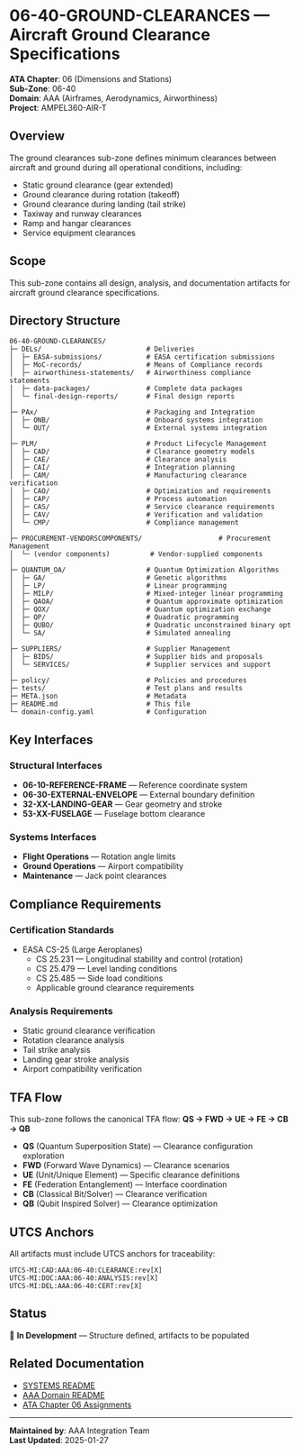 # 06-40-GROUND-CLEARANCES — Aircraft Ground Clearance Specifications

**ATA Chapter**: 06 (Dimensions and Stations)  
**Sub-Zone**: 06-40  
**Domain**: AAA (Airframes, Aerodynamics, Airworthiness)  
**Project**: AMPEL360-AIR-T

## Overview

The ground clearances sub-zone defines minimum clearances between aircraft and ground during all operational conditions, including:
- Static ground clearance (gear extended)
- Ground clearance during rotation (takeoff)
- Ground clearance during landing (tail strike)
- Taxiway and runway clearances
- Ramp and hangar clearances
- Service equipment clearances

## Scope

This sub-zone contains all design, analysis, and documentation artifacts for aircraft ground clearance specifications.

## Directory Structure

```
06-40-GROUND-CLEARANCES/
├─ DELs/                          # Deliveries
│  ├─ EASA-submissions/           # EASA certification submissions
│  ├─ MoC-records/                # Means of Compliance records
│  ├─ airworthiness-statements/   # Airworthiness compliance statements
│  ├─ data-packages/              # Complete data packages
│  └─ final-design-reports/       # Final design reports
│
├─ PAx/                           # Packaging and Integration
│  ├─ ONB/                        # Onboard systems integration
│  └─ OUT/                        # External systems integration
│
├─ PLM/                           # Product Lifecycle Management
│  ├─ CAD/                        # Clearance geometry models
│  ├─ CAE/                        # Clearance analysis
│  ├─ CAI/                        # Integration planning
│  ├─ CAM/                        # Manufacturing clearance verification
│  ├─ CAO/                        # Optimization and requirements
│  ├─ CAP/                        # Process automation
│  ├─ CAS/                        # Service clearance requirements
│  ├─ CAV/                        # Verification and validation
│  └─ CMP/                        # Compliance management
│
├─ PROCUREMENT-VENDORSCOMPONENTS/                   # Procurement Management
│  └─ (vendor components)          # Vendor-supplied components
│
├─ QUANTUM_OA/                    # Quantum Optimization Algorithms
│  ├─ GA/                         # Genetic algorithms
│  ├─ LP/                         # Linear programming
│  ├─ MILP/                       # Mixed-integer linear programming
│  ├─ QAOA/                       # Quantum approximate optimization
│  ├─ QOX/                        # Quantum optimization exchange
│  ├─ QP/                         # Quadratic programming
│  ├─ QUBO/                       # Quadratic unconstrained binary opt
│  └─ SA/                         # Simulated annealing
│
├─ SUPPLIERS/                     # Supplier Management
│  ├─ BIDS/                       # Supplier bids and proposals
│  └─ SERVICES/                   # Supplier services and support
│
├─ policy/                        # Policies and procedures
├─ tests/                         # Test plans and results
├─ META.json                      # Metadata
├─ README.md                      # This file
└─ domain-config.yaml             # Configuration
```

## Key Interfaces

### Structural Interfaces
- **06-10-REFERENCE-FRAME** — Reference coordinate system
- **06-30-EXTERNAL-ENVELOPE** — External boundary definition
- **32-XX-LANDING-GEAR** — Gear geometry and stroke
- **53-XX-FUSELAGE** — Fuselage bottom clearance

### Systems Interfaces
- **Flight Operations** — Rotation angle limits
- **Ground Operations** — Airport compatibility
- **Maintenance** — Jack point clearances

## Compliance Requirements

### Certification Standards
- EASA CS-25 (Large Aeroplanes)
  - CS 25.231 — Longitudinal stability and control (rotation)
  - CS 25.479 — Level landing conditions
  - CS 25.485 — Side load conditions
  - Applicable ground clearance requirements

### Analysis Requirements
- Static ground clearance verification
- Rotation clearance analysis
- Tail strike analysis
- Landing gear stroke analysis
- Airport compatibility verification

## TFA Flow

This sub-zone follows the canonical TFA flow:
**QS → FWD → UE → FE → CB → QB**

- **QS** (Quantum Superposition State) — Clearance configuration exploration
- **FWD** (Forward Wave Dynamics) — Clearance scenarios
- **UE** (Unit/Unique Element) — Specific clearance definitions
- **FE** (Federation Entanglement) — Interface coordination
- **CB** (Classical Bit/Solver) — Clearance verification
- **QB** (Qubit Inspired Solver) — Clearance optimization

## UTCS Anchors

All artifacts must include UTCS anchors for traceability:
```
UTCS-MI:CAD:AAA:06-40:CLEARANCE:rev[X]
UTCS-MI:DOC:AAA:06-40:ANALYSIS:rev[X]
UTCS-MI:DEL:AAA:06-40:CERT:rev[X]
```

## Status

🚧 **In Development** — Structure defined, artifacts to be populated

## Related Documentation

- [SYSTEMS README](../README.md)
- [AAA Domain README](../../README.md)
- [ATA Chapter 06 Assignments](../../../../../1-DIMENSIONS/CANONICAL-TAXONOMY/ata-chapters.csv)

---

**Maintained by**: AAA Integration Team  
**Last Updated**: 2025-01-27
